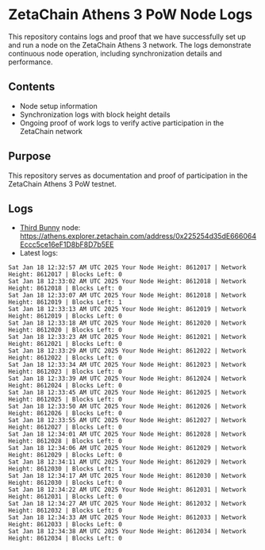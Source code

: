 # ZetaChain Athens 3 PoW Node Logs
This repository contains logs and proof that we have successfully set up and run a node on the ZetaChain Athens 3 network. The logs demonstrate continuous node operation, including synchronization details and performance.

## Contents
- Node setup information
- Synchronization logs with block height details
- Ongoing proof of work logs to verify active participation in the ZetaChain network

## Purpose
This repository serves as documentation and proof of participation in the ZetaChain Athens 3 PoW testnet.

## Logs

- [Third Bunny](https://thirdbunny.xyz/) node: https://athens.explorer.zetachain.com/address/0x225254d35dE666064Eccc5ce16eF1D8bF8D7b5EE
- Latest logs:
```
Sat Jan 18 12:32:57 AM UTC 2025 Your Node Height: 8612017 | Network Height: 8612017 | Blocks Left: 0
Sat Jan 18 12:33:02 AM UTC 2025 Your Node Height: 8612018 | Network Height: 8612018 | Blocks Left: 0
Sat Jan 18 12:33:07 AM UTC 2025 Your Node Height: 8612018 | Network Height: 8612019 | Blocks Left: 1
Sat Jan 18 12:33:13 AM UTC 2025 Your Node Height: 8612019 | Network Height: 8612019 | Blocks Left: 0
Sat Jan 18 12:33:18 AM UTC 2025 Your Node Height: 8612020 | Network Height: 8612020 | Blocks Left: 0
Sat Jan 18 12:33:23 AM UTC 2025 Your Node Height: 8612021 | Network Height: 8612021 | Blocks Left: 0
Sat Jan 18 12:33:29 AM UTC 2025 Your Node Height: 8612022 | Network Height: 8612022 | Blocks Left: 0
Sat Jan 18 12:33:34 AM UTC 2025 Your Node Height: 8612023 | Network Height: 8612023 | Blocks Left: 0
Sat Jan 18 12:33:39 AM UTC 2025 Your Node Height: 8612024 | Network Height: 8612024 | Blocks Left: 0
Sat Jan 18 12:33:45 AM UTC 2025 Your Node Height: 8612025 | Network Height: 8612025 | Blocks Left: 0
Sat Jan 18 12:33:50 AM UTC 2025 Your Node Height: 8612026 | Network Height: 8612026 | Blocks Left: 0
Sat Jan 18 12:33:55 AM UTC 2025 Your Node Height: 8612027 | Network Height: 8612027 | Blocks Left: 0
Sat Jan 18 12:34:01 AM UTC 2025 Your Node Height: 8612028 | Network Height: 8612028 | Blocks Left: 0
Sat Jan 18 12:34:06 AM UTC 2025 Your Node Height: 8612029 | Network Height: 8612029 | Blocks Left: 0
Sat Jan 18 12:34:11 AM UTC 2025 Your Node Height: 8612029 | Network Height: 8612030 | Blocks Left: 1
Sat Jan 18 12:34:17 AM UTC 2025 Your Node Height: 8612030 | Network Height: 8612030 | Blocks Left: 0
Sat Jan 18 12:34:22 AM UTC 2025 Your Node Height: 8612031 | Network Height: 8612031 | Blocks Left: 0
Sat Jan 18 12:34:27 AM UTC 2025 Your Node Height: 8612032 | Network Height: 8612032 | Blocks Left: 0
Sat Jan 18 12:34:33 AM UTC 2025 Your Node Height: 8612033 | Network Height: 8612033 | Blocks Left: 0
Sat Jan 18 12:34:38 AM UTC 2025 Your Node Height: 8612034 | Network Height: 8612034 | Blocks Left: 0
```
